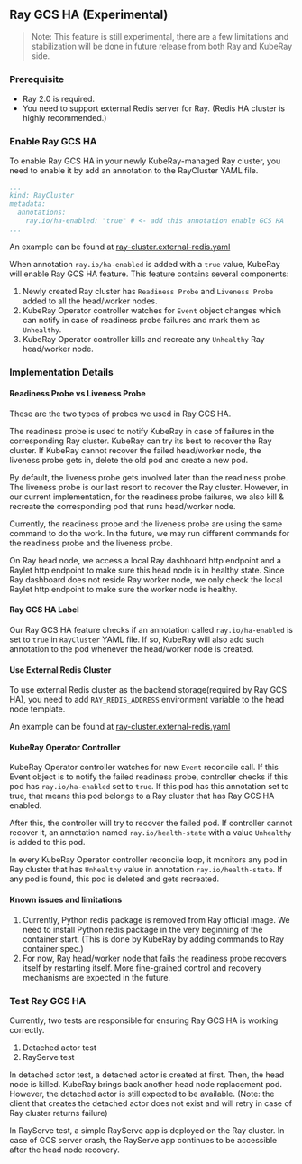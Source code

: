 ## Ray GCS HA (Experimental)

> Note: This feature is still experimental, there are a few limitations and stabilization will be done in future release from both Ray and KubeRay side.

### Prerequisite

* Ray 2.0 is required.
* You need to support external Redis server for Ray. (Redis HA cluster is highly recommended.)

### Enable Ray GCS HA

To enable Ray GCS HA in your newly KubeRay-managed Ray cluster, you need to enable it by add an annotation to the
RayCluster YAML file.

```yaml
...
kind: RayCluster
metadata:
  annotations:
    ray.io/ha-enabled: "true" # <- add this annotation enable GCS HA
...
```
An example can be found at [ray-cluster.external-redis.yaml](../../ray-operator/config/samples/ray-cluster.external-redis.yaml)

When annotation `ray.io/ha-enabled` is added with a `true` value, KubeRay will enable Ray GCS HA feature. This feature
contains several components:

1. Newly created Ray cluster has `Readiness Probe` and `Liveness Probe` added to all the head/worker nodes.
2. KubeRay Operator controller watches for `Event` object changes which can notify in case of readiness probe failures and mark them as `Unhealthy`.
3. KubeRay Operator controller kills and recreate any `Unhealthy` Ray head/worker node.

### Implementation Details

#### Readiness Probe vs Liveness Probe

These are the two types of probes we used in Ray GCS HA. 

The readiness probe is used to notify KubeRay in case of failures in the corresponding Ray cluster. KubeRay can try its best to
recover the Ray cluster. If KubeRay cannot recover the failed head/worker node, the liveness probe gets in, delete the old pod
and create a new pod.

By default, the liveness probe gets involved later than the readiness probe. The liveness probe is our last resort to recover the 
Ray cluster. However, in our current implementation, for the readiness probe failures, we also kill & recreate the corresponding pod that runs head/worker node.

Currently, the readiness probe and the liveness probe are using the same command to do the work. In the future, we may run
 different commands for the readiness probe and the liveness probe.

On Ray head node, we access a local Ray dashboard http endpoint and a Raylet http endpoint to make sure this head node is in
healthy state. Since Ray dashboard does not reside Ray worker node, we only check the local Raylet http endpoint to make sure
the worker node is healthy.

#### Ray GCS HA Label

Our Ray GCS HA feature checks if an annotation called `ray.io/ha-enabled` is set to `true` in `RayCluster` YAML file. If so, KubeRay
will also add such annotation to the pod whenever the head/worker node is created.

#### Use External Redis Cluster

To use external Redis cluster as the backend storage(required by Ray GCS HA),
you need to add `RAY_REDIS_ADDRESS` environment variable to the head node template.

An example can be found at [ray-cluster.external-redis.yaml](../../ray-operator/config/samples/ray-cluster.external-redis.yaml)

#### KubeRay Operator Controller

KubeRay Operator controller watches for new `Event` reconcile call. If this Event object is to notify the failed readiness probe,
controller checks if this pod has `ray.io/ha-enabled` set to `true`. If this pod has this annotation set to true, that means this pod
belongs to a Ray cluster that has Ray GCS HA enabled.

After this, the controller will try to recover the failed pod. If controller cannot recover it, an annotation named 
`ray.io/health-state` with a value `Unhealthy` is added to this pod.

In every KubeRay Operator controller reconcile loop, it monitors any pod in Ray cluster that has `Unhealthy` value in annotation
`ray.io/health-state`. If any pod is found, this pod is deleted and gets recreated.

#### Known issues and limitations

1. Currently, Python redis package is removed from Ray official image. We need to install Python redis package in the very beginning of the container start. (This is done by KubeRay by adding commands to Ray container spec.)
2. For now, Ray head/worker node that fails the readiness probe recovers itself by restarting itself. More fine-grained control and recovery mechanisms are expected in the future.

### Test Ray GCS HA

Currently, two tests are responsible for ensuring Ray GCS HA is working correctly.

1. Detached actor test
2. RayServe test

In detached actor test, a detached actor is created at first. Then, the head node is killed. KubeRay brings back another
head node replacement pod. However, the detached actor is still expected to be available. (Note: the client that creates
the detached actor does not exist and will retry in case of Ray cluster returns failure)

In RayServe test, a simple RayServe app is deployed on the Ray cluster. In case of GCS server crash, the RayServe app
continues to be accessible after the head node recovery.
